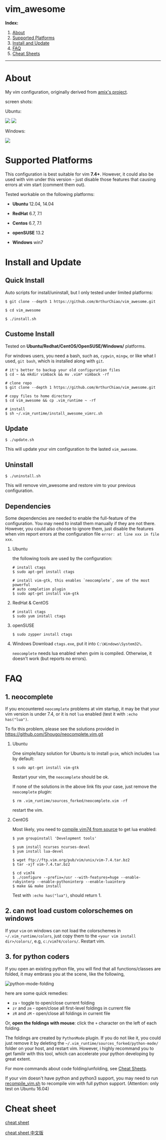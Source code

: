 vim_awesome
===========

**Index:**

1. [About](#about)
1. [Supported Platforms](#supported_platforms)
1. [Install and Update](#install)
1. [FAQ](#faq)
1. [Cheat Sheets](#cheat_sheets)

---------------

<a name="about"></a>
# About

My vim configuration, originally derived from
[amix's project](https://github.com/amix/vimrc).

screen shots:

Ubuntu:

<img src="res/ss-00-c.png">
<img src="res/ss-01-python.png">

Windows:

<img src="res/ss-win-01.png">

<a name="supported_platforms"></a>
# Supported Platforms
This configuration is best suitable for vim **7.4+**. However, it could also
be used with vim under this version - just disable those features that causing
errors at vim start (comment them out).

Tested workable on the following platforms:

* **Ubuntu** 12.04, 14.04

* **RedHat** 6.7, 7.1

* **Centos** 6.7, 7.1

* **openSUSE** 13.2

* **Windows** win7


<a name="install"></a>
# Install and Update
## Quick Install
Auto scripts for install/uninstall, but I only tested under limited platforms:
```shell
$ git clone --depth 1 https://github.com/ArthurChiao/vim_awesome.git

$ cd vim_awesome

$ ./install.sh
```

## Custome Install
Tested on **Ubuntu/Redhat/CentOS/OpenSUSE/Windows/** platforms.

For windows users, you need a bash, such as, `cygwin`, `mingw`, or like what
I used, `git bash`, which is installed along with `git`.

```shell
# it's better to backup your old configuration files
$ cd ~ && mkdir vimback && mv .vim* vimback -rf

# clone repo
$ git clone --depth 1 https://github.com/ArthurChiao/vim_awesome.git

# copy files to home directory
$ cd vim_awesome && cp .vim_runtime ~ -rf

# install
$ sh ~/.vim_runtime/install_awesome_vimrc.sh
```

## Update
```shell
$ ./update.sh
```
This will update your vim configuration to the lasted `vim_awesome`.

## Uninstall
```shell
$ ./uninstall.sh
```
This will remove vim_awesome and restore vim to your previous configuration.


## Dependencies
Some dependencies are needed to enable the full-feature of the configuration.
You may need to install them manually if they are not there. However, you
could also choose to ignore them, just disable the features when vim report
errors at the configuration file `error: at line xxx in file xxx`.

1. Ubuntu

    the following tools are used by the configuration:

    ```shell
    # install ctags
    $ sudo apt-get install ctags

    # install vim-gtk, this enables `neocomplete`, one of the most powerful
    # auto completion plugin
    $ sudo apt-get install vim-gtk
    ```

1. RedHat & CentOS

    ```shell
    # install ctags
    $ sudo yum install ctags
    ```

1. openSUSE

    ```shell
    $ sudo zypper install ctags
    ```

1. Windows
    Download `ctags.exe`, put it into `C:\Windows\System32\`.

    `neocomplete` needs lua enabled when gvim is compiled. Otherwise, it doesn't
    work (but reports no errors).

<a name="faq"></a>
# FAQ
## 1. neocomplete
If you encountered `neocomplete` problems at vim startup, it may be that
your vim version is under 7.4, or it is not `lua` enabled (test it with
`:echo has("lua")`.

To fix this problem, please see the solutions provided in
https://github.com/Shougo/neocomplete.vim.git

1. Ubuntu

    One simple/lazy solution for Ubuntu is to install `gvim`, which includes
    `lua` by default:
    ```shell
    $ sudo apt-get install vim-gtk
    ```
    Restart your vim, the `neocomplete` should be ok.

    If none of the solutions in the above link fits your case, just remove the
    `neocomplete` plugin:
    ```shell
    $ rm .vim_runtime/sources_forked/neocomplete.vim -rf
    ```
    restart the vim.

1. CentOS

    Most likely, you need to [compile vim74 from source](http://www.fullybaked.co.uk/articles/installing-latest-vim-on-centos-from-source) to get lua enabled:
    ```shell
    $ yum groupinstall 'Development tools'

    $ yum install ncurses ncurses-devel
    $ yum install lua-devel

    $ wget ftp://ftp.vim.org/pub/vim/unix/vim-7.4.tar.bz2
    $ tar -xjf vim-7.4.tar.bz2

    $ cd vim74
    $ ./configure --prefix=/usr --with-features=huge --enable-rubyinterp --enable-pythoninterp --enable-luainterp
    $ make && make install
    ```
    Test with `:echo has("lua")`, should return 1.

## 2. can not load custom colorschemes on windows

If your `vim` on windows can not load the colorschemes in `~/.vim_runtime/colors`,
just copy them to the `<your vim install dir>/colors/`, e.g, `c:/vim74/colors/`.
Restart vim.

## 3. for python coders
If you open an existing python file, you will find that all
functions/classes are folded, it may embrass you at the scene, like the
following,

![python-mode-folding](res/python-folding.jpg)

here are some quick remedies:

* `za` - toggle to open/close current folding
* `zr` and `zm` - open/close all first-level foldings in current file
* `zR` and `zM` - open/close all foldings in current file

Or, **open the foldings with mouse**: click the `+` character on the left of each folding.

The foldings are created by `PythonMode` plugin. If you do not
like it, you could just remove it by deleting the
`~/.vim_runtime/sources_forked/python-mode/` folder on your host, and restart vim.
However, i highly recommand you to get familir with this tool, which can
accelerate your python developing by great extent.

For more commands about code folding/unfolding, see [Cheat Sheets](cheat-sheets/builtin.md#code_folding).

If your vim doesn't have python and python3 support, you may need to run [recompile_vim.sh](recompile_vim.sh) to recompile vim with full python support.
(Attention: only test on Ubuntu 16.04)

<a name="cheat_sheets"></a>
# Cheat sheet
[cheat sheet](cheat-sheets/)

[cheat sheet 中文版](cheat-sheets/cn-zh/)
